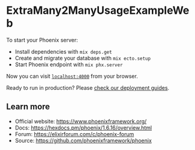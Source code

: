 # ExtraMany2ManyUsageExampleWeb

To start your Phoenix server:

  * Install dependencies with `mix deps.get`
  * Create and migrate your database with `mix ecto.setup`
  * Start Phoenix endpoint with `mix phx.server`

Now you can visit [`localhost:4000`](http://localhost:4000) from your browser.

Ready to run in production? Please [check our deployment guides](https://hexdocs.pm/phoenix/1.6.16/deployment.html).

## Learn more

  * Official website: https://www.phoenixframework.org/
  * Docs: https://hexdocs.pm/phoenix/1.6.16/overview.html
  * Forum: https://elixirforum.com/c/phoenix-forum
  * Source: https://github.com/phoenixframework/phoenix
